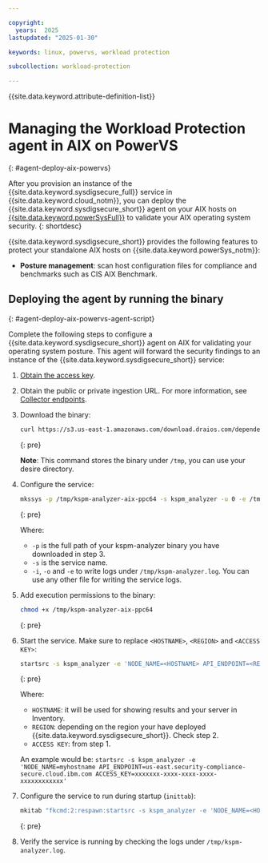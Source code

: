 ```yaml
---

copyright:
  years:  2025
lastupdated: "2025-01-30"

keywords: linux, powervs, workload protection

subcollection: workload-protection

---
```


{{site.data.keyword.attribute-definition-list}}

# Managing the Workload Protection agent in AIX on PowerVS
{: #agent-deploy-aix-powervs}

After you provision an instance of the {{site.data.keyword.sysdigsecure_full}} service in {{site.data.keyword.cloud_notm}}, you can deploy the {{site.data.keyword.sysdigsecure_short}} agent on your AIX hosts on [{{site.data.keyword.powerSysFull}}](/docs/power-iaas?topic=power-iaas-getting-started) to validate your AIX operating system security.
{: shortdesc}

{{site.data.keyword.sysdigsecure_short}} provides the following features to protect your standalone AIX hosts on {{site.data.keyword.powerSys_notm}}:

- **Posture management**: scan host configuration files for compliance and benchmarks such as CIS AIX Benchmark.

## Deploying the agent by running the binary
{: #agent-deploy-aix-powervs-agent-script}

Complete the following steps to configure a {{site.data.keyword.sysdigsecure_short}} agent on AIX for validating your operating system posture. This agent will forward the security findings to an instance of the {{site.data.keyword.sysdigsecure_short}} service:

1. [Obtain the access key](/docs/workload-protection?topic=workload-protection-access_key&interface=ui).

2. Obtain the public or private ingestion URL. For more information, see [Collector endpoints](/docs/workload-protection?topic=workload-protection-endpoints#endpoints_ingestion).

3. Download the binary:

   ```sh
   curl https://s3.us-east-1.amazonaws.com/download.draios.com/dependencies/kspm-analyzer/1.44.17/kspm-analyzer-aix-ppc64 -o /tmp/kspm-analyzer-aix-ppc64
   ```
   {: pre}
  
   **Note**: This command stores the binary under `/tmp`, you can use your desire directory.

4. Configure the service:

   ```sh
   mkssys -p /tmp/kspm-analyzer-aix-ppc64 -s kspm_analyzer -u 0 -e /tmp/kspm-analyzer.log -i /tmp/kspm-analyzer.log -o /tmp/kspm-analyzer.log
   ```
   {: pre}

   Where:
   * `-p` is the full path of your kspm-analyzer binary you have downloaded in step 3.
   * `-s` is the service name.
   * `-i`, `-o` and `-e` to write logs under `/tmp/kspm-analyzer.log`. You can use any other file for writing the service logs.

5. Add execution permissions to the binary:

   ```sh
   chmod +x /tmp/kspm-analyzer-aix-ppc64
   ```
   {: pre}

6. Start the service. Make sure to replace `<HOSTNAME>`, `<REGION>` and `<ACCESS KEY>`:

   ```sh
   startsrc -s kspm_analyzer -e 'NODE_NAME=<HOSTNAME> API_ENDPOINT=<REGION>.security-compliance-secure.cloud.ibm.com ACCESS_KEY=<ACCESS KEY>'
   ```
   {: pre}

   Where:
   * `HOSTNAME`: it will be used for showing results and your server in Inventory.
   * `REGION`: depending on the region your have deployed {{site.data.keyword.sysdigsecure_short}}. Check step 2.
   * `ACCESS KEY`: from step 1.

   An example would be: `startsrc -s kspm_analyzer -e 'NODE_NAME=myhostname API_ENDPOINT=us-east.security-compliance-secure.cloud.ibm.com ACCESS_KEY=xxxxxxx-xxxx-xxxx-xxxx-xxxxxxxxxxxx'`


7. Configure the service to run during startup (`inittab`):

   ```sh
   mkitab "fkcmd:2:respawn:startsrc -s kspm_analyzer -e 'NODE_NAME=<HOSTNAME> API_ENDPOINT=<REGION>.security-compliance-secure.cloud.ibm.com ACCESS_KEY=<ACCESSKEY>'"
   ```
   {: pre}

8. Verify the service is running by checking the logs under `/tmp/kspm-analyzer.log`.
